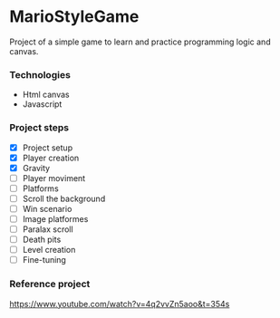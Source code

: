 # MarioStyleGame

Project of a simple game to learn and practice programming logic and canvas.

### Technologies
- Html canvas
- Javascript

### Project steps
- [X] Project setup
- [X] Player creation
- [X] Gravity
- [ ] Player moviment
- [ ] Platforms
- [ ] Scroll the background
- [ ] Win scenario
- [ ] Image platformes
- [ ] Paralax scroll
- [ ] Death pits
- [ ] Level creation
- [ ] Fine-tuning

### Reference project
https://www.youtube.com/watch?v=4q2vvZn5aoo&t=354s
